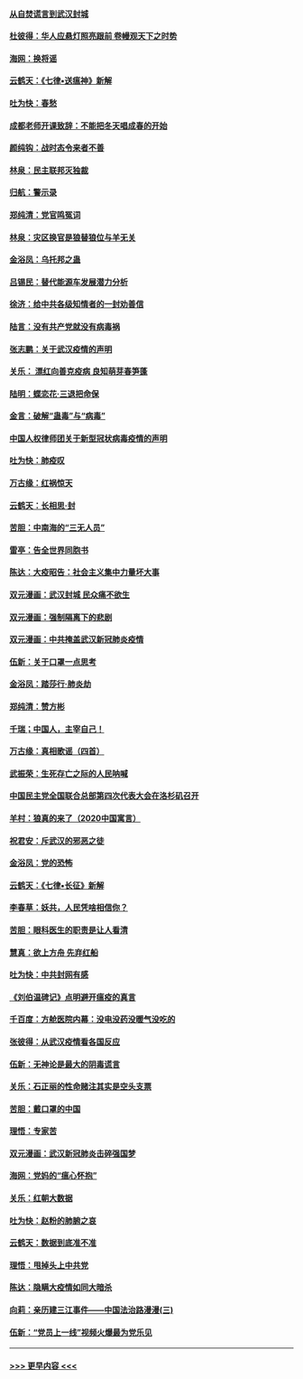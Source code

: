 #### [从自焚谎言到武汉封城](../pages/nsc993/n11875621.md?t=02180031) 
#### [杜彼得：华人应悬灯照亮跟前 卷幔观天下之时势](../pages/nsc993/n11874822.md?t=02180031) 
#### [海网：换将谣](../pages/nsc993/n11873712.md?t=02180031) 
#### [云鹤天：《七律▪送瘟神》新解](../pages/nsc993/n11873598.md?t=02180031) 
#### [吐为快：春愁](../pages/nsc993/n11872801.md?t=02180031) 
#### [成都老师开课致辞：不能把冬天唱成春的开始](../pages/nsc993/n11872653.md?t=02180031) 
#### [颜纯钩：战时态令来者不善](../pages/nsc993/n11872011.md?t=02180031) 
#### [林泉：民主联邦灭独裁](../pages/nsc993/n11870998.md?t=02180031) 
#### [归航：警示录](../pages/nsc993/n11870963.md?t=02180031) 
#### [郑纯清：党官鸣冤词](../pages/nsc993/n11870938.md?t=02180031) 
#### [林泉：灾区换官是狼替狼位与羊无关](../pages/nsc993/n11870896.md?t=02180031) 
#### [金浴凤：乌托邦之蛊](../pages/nsc993/n11870879.md?t=02180031) 
#### [吕锡民：替代能源车发展潜力分析](../pages/nsc993/n11870656.md?t=02180031) 
#### [徐济：给中共各级知情者的一封劝善信](../pages/nsc993/n11868561.md?t=02180031) 
#### [陆言：没有共产党就没有病毒祸](../pages/nsc993/n11868232.md?t=02180031) 
#### [张志鹏：关于武汉疫情的声明](../pages/nsc993/n11867182.md?t=02180031) 
#### [关乐： 漂红向善克疫病 良知萌芽春笋蓬](../pages/nsc993/n11865710.md?t=02180031) 
#### [陆明：蝶恋花‧三退把命保](../pages/nsc993/n11865673.md?t=02180031) 
#### [金言：破解“蛊毒”与“病毒”](../pages/nsc993/n11864103.md?t=02180031) 
#### [中国人权律师团关于新型冠状病毒疫情的声明](../pages/nsc993/n11864249.md?t=02180031) 
#### [吐为快：肺疫叹](../pages/nsc993/n11864027.md?t=02180031) 
#### [万古缘：红祸惊天](../pages/nsc993/n11864079.md?t=02180031) 
#### [云鹤天：长相思‧封](../pages/nsc993/n11864006.md?t=02180031) 
#### [苦胆：中南海的“三无人员”](../pages/nsc993/n11862997.md?t=02180031) 
#### [雷亭：告全世界同胞书](../pages/nsc993/n11862572.md?t=02180031) 
#### [陈达：大疫昭告：社会主义集中力量坏大事](../pages/nsc993/n11859419.md?t=02180031) 
#### [双元漫画：武汉封城 民众痛不欲生](../pages/nsc993/n11859287.md?t=02180031) 
#### [双元漫画：强制隔离下的悲剧](../pages/nsc993/n11859244.md?t=02180031) 
#### [双元漫画：中共掩盖武汉新冠肺炎疫情](../pages/nsc993/n11858249.md?t=02180031) 
#### [伍新：关于口罩一点思考](../pages/nsc993/n11859195.md?t=02180031) 
#### [金浴凤：踏莎行‧肺炎劫](../pages/nsc993/n11858227.md?t=02180031) 
#### [郑纯清：赞方彬](../pages/nsc993/n11856803.md?t=02180031) 
#### [千瑞；中国人，主宰自己！](../pages/nsc993/n11856793.md?t=02180031) 
#### [万古缘：真相歌谣（四首）](../pages/nsc993/n11856263.md?t=02180031) 
#### [武振荣：生死存亡之际的人民呐喊](../pages/nsc993/n11856256.md?t=02180031) 
#### [中国民主党全国联合总部第四次代表大会在洛杉矶召开](../pages/nsc993/n11856344.md?t=02180031) 
#### [羊村：狼真的来了（2020中国寓言）](../pages/nsc993/n11856229.md?t=02180031) 
#### [祝君安：斥武汉的邪恶之徒](../pages/nsc993/n11855861.md?t=02180031) 
#### [金浴凤：党的恐怖](../pages/nsc993/n11855849.md?t=02180031) 
#### [云鹤天：《七律▪长征》新解](../pages/nsc993/n11855479.md?t=02180031) 
#### [李春草：妖共，人民凭啥相信你？](../pages/nsc993/n11855196.md?t=02180031) 
#### [苦胆：眼科医生的职责是让人看清](../pages/nsc993/n11853840.md?t=02180031) 
#### [慧真：欲上方舟 先弃红船](../pages/nsc993/n11853483.md?t=02180031) 
#### [吐为快：中共封网有感](../pages/nsc993/n11852575.md?t=02180031) 
#### [《刘伯温碑记》点明避开瘟疫的真言](../pages/nsc993/n11852128.md?t=02180031) 
#### [千百度：方舱医院内幕：没电没药没暖气没吃的](../pages/nsc993/n11850211.md?t=02180031) 
#### [张彼得：从武汉疫情看各国反应](../pages/nsc993/n11850102.md?t=02180031) 
#### [伍新：无神论是最大的阴毒谎言](../pages/nsc993/n11846129.md?t=02180031) 
#### [关乐：石正丽的性命赌注其实是空头支票](../pages/nsc993/n11846109.md?t=02180031) 
#### [苦胆：戴口罩的中国](../pages/nsc993/n11845576.md?t=02180031) 
#### [理悟：专家苦](../pages/nsc993/n11845564.md?t=02180031) 
#### [双元漫画：武汉新冠肺炎击碎强国梦](../pages/nsc993/n11843320.md?t=02180031) 
#### [海网：党妈的“瘟心怀抱”](../pages/nsc993/n11840740.md?t=02180031) 
#### [关乐：红朝大数据](../pages/nsc993/n11840675.md?t=02180031) 
#### [吐为快：赵粉的肺腑之哀](../pages/nsc993/n11840618.md?t=02180031) 
#### [云鹤天：数据到底准不准](../pages/nsc993/n11840325.md?t=02180031) 
#### [理悟：甩掉头上中共党](../pages/nsc993/n11838826.md?t=02180031) 
#### [陈达：隐瞒大疫情如同大暗杀](../pages/nsc993/n11838771.md?t=02180031) 
#### [向莉：亲历建三江事件——中国法治路漫漫(三)](../pages/nsc993/n11831825.md?t=02180031) 
#### [伍新：“党员上一线”视频火爆最为党乐见](../pages/nsc993/n11838200.md?t=02180031) 

----
#### [ >>> 更早内容 <<< ](../indexes/nsc993-earlier.md)
